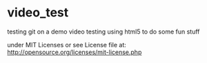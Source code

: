 video_test
==========

testing git on a demo video testing using html5 to do some fun stuff

under MIT Licenses or see License file at: http://opensource.org/licenses/mit-license.php
